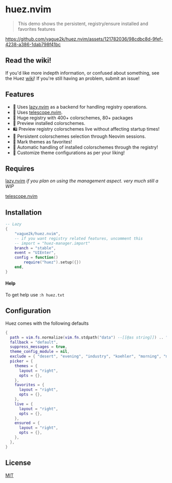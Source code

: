 # huez.nvim

> This demo shows the persistent, registry/ensure installed and favorites features

https://github.com/vague2k/huez.nvim/assets/121782036/98cdbc8d-9fef-4238-a386-1dab798f41bc

## Read the wiki!

If you'd like more indepth information, or confused about something, see the Huez [wiki](https://github.com/vague2k/huez.nvim/wiki)! If you're still having an problem, submit an issue!

## Features

- 🥱 Uses [lazy.nvim](https://github.com/folke/lazy.nvim) as a backend for handling registry operations.
- 🔭 Uses [telescope.nvim](https://github.com/nvim-telescope/telescope.nvim).
- 💯 Huge registry with 400+ colorschemes, 80+ packages
- 🌄 Preview installed colorschemes.
- 🛍️ Preview registry colorschemes live without affecting startup times!
- 💾 Persistent colorschemes selection through Neovim sessions.
- 🌟 Mark themes as favorites!
- 🔌 Automatic handling of installed colorschemes through the registry!
- 🔗 Customize theme configurations as per your liking!

## Requires

[lazy.nvim](https://github.com/folke/lazy.nvim) _if you plan on using the management aspect. very much still a WIP_

[telescope.nvim](https://github.com/nvim-telescope/telescope.nvim)

## Installation

```lua
-- Lazy
{
    "vague2k/huez.nvim",
    -- if you want registry related features, uncomment this
    -- import = "huez-manager.import"
    branch = "stable",
    event = "UIEnter",
    config = function()
        require("huez").setup({})
    end,
}
```

#### Help

To get help use `:h huez.txt`

## Configuration

Huez comes with the following defaults

```lua
{
  path = vim.fs.normalize(vim.fn.stdpath("data") --[[@as string]]) .. "/huez",
  fallback = "default",
  suppress_messages = true,
  theme_config_module = nil,
  exclude = { "desert", "evening", "industry", "koehler", "morning", "murphy", "pablo", "peachpuff", "ron", "shine", "slate", "torte", "zellner", "blue", "darkblue", "delek", "quiet", "elflord", "habamax", "lunaperche", "zaibatsu", "wildcharm", "sorbet", "vim", },
  picker = {
    themes = {
      layout = "right",
      opts = {},
    },
    favorites = {
      layout = "right",
      opts = {},
    },
    live = {
      layout = "right",
      opts = {},
    },
    ensured = {
      layout = "right",
      opts = {},
    },
  },
}
```

## License

[MIT](https://choosealicense.com/licenses/mit/)
